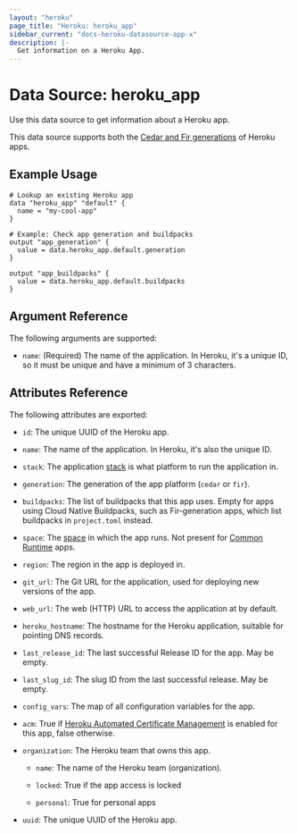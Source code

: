 ```yaml
---
layout: "heroku"
page_title: "Heroku: heroku_app"
sidebar_current: "docs-heroku-datasource-app-x"
description: |-
  Get information on a Heroku App.
---
```


# Data Source: heroku_app

Use this data source to get information about a Heroku app.

This data source supports both the [Cedar and Fir generations](https://devcenter.heroku.com/articles/generations) of Heroku apps.

## Example Usage

```hcl-terraform
# Lookup an existing Heroku app
data "heroku_app" "default" {
  name = "my-cool-app"
}

# Example: Check app generation and buildpacks
output "app_generation" {
  value = data.heroku_app.default.generation
}

output "app_buildpacks" {
  value = data.heroku_app.default.buildpacks
}
```

## Argument Reference

The following arguments are supported:

* `name`: (Required) The name of the application. In Heroku, it's a
   unique ID, so it must be unique and have a minimum of 3 characters.

## Attributes Reference

The following attributes are exported:

* `id`: The unique UUID of the Heroku app.

* `name`: The name of the application. In Heroku, it's also the
   unique ID.

* `stack`: The application [stack](https://devcenter.heroku.com/articles/stack) is what platform to run the application in.

* `generation`: The generation of the app platform (`cedar` or `fir`).

* `buildpacks`: The list of buildpacks that this app uses. Empty for apps using Cloud Native Buildpacks, such as Fir-generation apps, which list buildpacks in `project.toml` instead.

* `space`: The [space](https://devcenter.heroku.com/articles/private-spaces) in which the app runs. Not present for [Common Runtime](https://devcenter.heroku.com/articles/dyno-runtime#common-runtime) apps.

* `region`: The region in the app is deployed in.

* `git_url`: The Git URL for the application, used for
   deploying new versions of the app.

* `web_url`: The web (HTTP) URL to access the application at by default.

* `heroku_hostname`: The hostname for the Heroku application, suitable
   for pointing DNS records.

* `last_release_id`: The last successful Release ID for the app. May be empty.

* `last_slug_id`: The slug ID from the last successful release. May be empty.

* `config_vars`: The map of all configuration variables for the app.

* `acm`: True if [Heroku Automated Certificate Management](https://devcenter.heroku.com/articles/automated-certificate-management) is enabled for this app, false otherwise.

* `organization`: The Heroku team that owns this app. 

  * `name`: The name of the Heroku team (organization).

  * `locked`: True if the app access is locked

  * `personal`: True for personal apps

* `uuid`: The unique UUID of the Heroku app.
